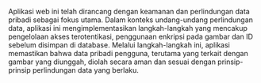 
Aplikasi web ini telah dirancang dengan keamanan dan perlindungan data pribadi sebagai fokus utama. Dalam konteks undang-undang perlindungan data, aplikasi ini mengimplementasikan langkah-langkah yang mencakup pengelolaan akses terotentikasi, penggunaan enkripsi pada gambar dan ID sebelum disimpan di database. Melalui langkah-langkah ini, aplikasi memastikan bahwa data pribadi pengguna, terutama yang terkait dengan gambar yang diunggah, diolah secara aman dan sesuai dengan prinsip-prinsip perlindungan data yang berlaku.

